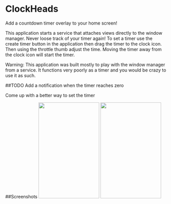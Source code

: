 # ClockHeads

Add a countdown timer overlay to your home screen!

This application starts a service that attaches views directly to the window manager. Never loose track of your timer again! To set a timer use the create timer button in the application then drag the timer to the clock icon.  Then using the throttle thumb adjust the time. Moving the timer away from the clock icon will start the timer.

Warning: This application was built mostly to play with the window manager from a service.  It functions very poorly as a timer and you would be crazy to use it as such.

##TODO
Add a notification when the timer reaches zero

Come up with a better way to set the timer

##Screenshots
<img src="http://i.imgur.com/9IiF8bm.png" width="190" height="300" />
<img src="http://i.imgur.com/u6eMc3L.jpg =100x20" width="190" height="300" />
